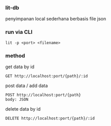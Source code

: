 ### lit-db
penyimpanan local sederhana berbasis file json

### run via CLI
```
lit -p <port> <filename>
```

### method
get data by id
```
GET http://localhost:port/{path}/:id
```
post data / add data
```
POST http://localhost:port/{path}
body: JSON
```
delete data by id
```
DELETE http://localhost:port/{path}/:id
```